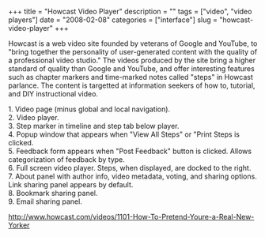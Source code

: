 +++
title = "Howcast Video Player"
description = ""
tags = ["video", "video players"]
date = "2008-02-08"
categories = ["interface"]
slug = "howcast-video-player"
+++


<p>Howcast is a web video site founded by veterans of Google and YouTube, to "bring together the personality of user-generated content with the quality of a professional video studio." The videos produced by the site bring a higher standard of quality than Google and YouTube, and offer interesting features such as chapter markers and time-marked notes called "steps" in Howcast parlance. The content is targetted at information seekers of how to, tutorial, and DIY instructional video.</p>
<div id="screens-full" class="clear"><div class="caption">1. Video page (minus global and local navigation).</div><div class="fullimg clear"><a href="//konigi.com/media/interface/howcast-video-player-1.png" class="group" rel="group" title="1. Video page (minus global and local navigation)."><img src="//konigi.com/media/interface/howcast-video-player-1.png" alt="" class="img-responsive"></a></div></div><div id="screens-full" class="clear"><div class="caption">2. Video player.</div><div class="fullimg clear"><a href="//konigi.com/media/interface/howcast-video-player-2.png" class="group" rel="group" title="2. Video player."><img src="//konigi.com/media/interface/howcast-video-player-2.png" alt="" class="img-responsive"></a></div></div><div id="screens-full" class="clear"><div class="caption">3. Step marker in timeline and step tab below player.</div><div class="fullimg clear"><a href="//konigi.com/media/interface/howcast-video-player-3.png" class="group" rel="group" title="3. Step marker in timeline and step tab below player."><img src="//konigi.com/media/interface/howcast-video-player-3.png" alt="" class="img-responsive"></a></div></div><div id="screens-full" class="clear"><div class="caption">4. Popup window that appears when &quot;View All Steps&quot; or &quot;Print Steps is clicked.</div><div class="fullimg clear"><a href="//konigi.com/media/interface/howcast-video-player-4.png" class="group" rel="group" title="4. Popup window that appears when &quot;View All Steps&quot; or &quot;Print Steps is clicked."><img src="//konigi.com/media/interface/howcast-video-player-4.png" alt="" class="img-responsive"></a></div></div><div id="screens-full" class="clear"><div class="caption">5. Feedback form appears when &quot;Post Feedback&quot; button is clicked. Allows categorization of feedback by type.</div><div class="fullimg clear"><a href="//konigi.com/media/interface/howcast-video-player-5.png" class="group" rel="group" title="5. Feedback form appears when &quot;Post Feedback&quot; button is clicked. Allows categorization of ..."><img src="//konigi.com/media/interface/howcast-video-player-5.png" alt="" class="img-responsive"></a></div></div><div id="screens-full" class="clear"><div class="caption">6. Full screen video player. Steps, when displayed, are docked to the right.</div><div class="fullimg clear"><a href="//konigi.com/media/interface/howcast-video-player-6.png" class="group" rel="group" title="6. Full screen video player. Steps, when displayed, are docked to the right."><img src="//konigi.com/media/interface/howcast-video-player-6.png" alt="" class="img-responsive"></a></div></div><div id="screens-full" class="clear"><div class="caption">7. About panel with author info, video metadata, voting, and sharing options. Link sharing panel appears by default. </div><div class="fullimg clear"><a href="//konigi.com/media/interface/howcast-video-player-7.png" class="group" rel="group" title="7. About panel with author info, video metadata, voting, and sharing options. Link sharing panel app..."><img src="//konigi.com/media/interface/howcast-video-player-7.png" alt="" class="img-responsive"></a></div></div><div id="screens-full" class="clear"><div class="caption">8. Bookmark sharing panel.</div><div class="fullimg clear"><a href="//konigi.com/media/interface/howcast-video-player-8.png" class="group" rel="group" title="8. Bookmark sharing panel."><img src="//konigi.com/media/interface/howcast-video-player-8.png" alt="" class="img-responsive"></a></div></div><div id="screens-full" class="clear"><div class="caption">9. Email sharing panel.</div><div class="fullimg clear"><a href="//konigi.com/media/interface/howcast-video-player-9.png" class="group" rel="group" title="9. Email sharing panel."><img src="//konigi.com/media/interface/howcast-video-player-9.png" alt="" class="img-responsive"></a></div></div>        
<p><a href="http://www.howcast.com/videos/1101-How-To-Pretend-Youre-a-Real-New-Yorker">http://www.howcast.com/videos/1101-How-To-Pretend-Youre-a-Real-New-Yorker</a></p>

